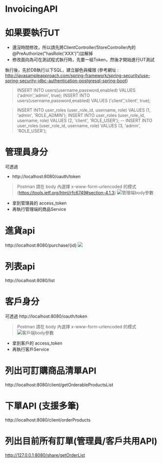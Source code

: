 # InvoicingAPI

# 如果要執行UT
- 還沒時間修改，所以請先將ClientController/StoreController內的@PreAuthorize("hasRole('XXX')")註解掉
- 修改面向為可在測試程式執行時，先要一組Token，然後才開始進行UT測試

執行後，先於DB執行以下SQL，建立腳色與權限
(參考網址 : http://javasampleapproach.com/spring-framework/spring-security/use-spring-security-jdbc-authentication-postgresql-spring-boot)

> INSERT INTO users(username,password,enabled) VALUES ('admin','admin', true);
> INSERT INTO users(username,password,enabled) VALUES ('client','client', true);

> INSERT INTO user_roles (user_role_id, username, role) VALUES (1, 'admin', 'ROLE_ADMIN');
> INSERT INTO user_roles (user_role_id, username, role) VALUES (2, 'client', 'ROLE_USER');
> -- INSERT INTO user_roles (user_role_id, username, role) VALUES (3, 'admin', 'ROLE_USER');

# 管理員身分
可透過
- http://localhost:8080/oauth/token
> Postman 請在 body 內選擇 x-www-form-urlencoded 的模式 (https://tools.ietf.org/html/rfc6749#section-4.1.3)
![管理端body參數](https://i.imgur.com/ubGbgde.jpg)
- 拿到管理員的 access_token
- 再執行管理端的商品Service

# 進貨api
http://localhost:8080/purchase/{id}
![](https://i.imgur.com/9SJPxiJ.jpg)

# 列表api
http://localhost:8080/list

# 客戶身分
可透過
http://localhost:8080/oauth/token
> Postman 請在 body 內選擇 x-www-form-urlencoded 的模式
![客戶端body參數](https://i.imgur.com/HI3p4vP.jpg)
- 拿到客戶的 access_token
- 再執行客戶Service

# 列出可訂購商品清單API
http://localhost:8080/client/getOrderableProductsList

# 下單API (支援多筆)
http://localhost:8080/client/orderProducts

# 列出目前所有訂單(管理員/客戶共用API)
http://127.0.0.1:8080/share/getOrderList
